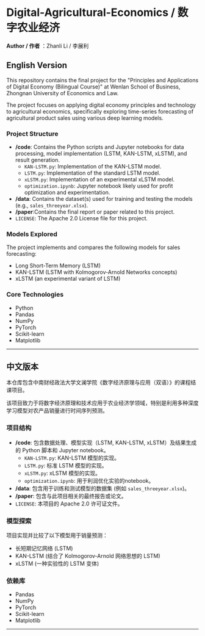 # Digital-Agricultural-Economics / 数字农业经济
**Author / 作者** ：Zhanli Li / 李展利
## English Version

This repository contains the final project for the "Principles and Applications of Digital Economy (Bilingual Course)" at Wenlan School of Business, Zhongnan University of Economics and Law.

The project focuses on applying digital economy principles and technology to agricultural economics, specifically exploring time-series forecasting of agricultural product sales using various deep learning models.

### Project Structure

*   **/code**: Contains the Python scripts and Jupyter notebooks for data processing, model implementation (LSTM, KAN-LSTM, xLSTM), and result generation.
    *   `KAN-LSTM.py`: Implementation of the KAN-LSTM model.
    *   `LSTM.py`: Implementation of the standard LSTM model.
    *   `xLSTM.py`: Implementation of an experimental xLSTM model.
    *   `optimization.ipynb`: Jupyter notebook likely used for profit optimization and experimentation.
*   **/data**: Contains the dataset(s) used for training and testing the models (e.g., `sales_threeyear.xlsx`).
*   **/paper**:Contains the final report or paper related to this project.
*   `LICENSE`: The Apache 2.0 License file for this project.

### Models Explored

The project implements and compares the following models for sales forecasting:
*   Long Short-Term Memory (LSTM)
*   KAN-LSTM (LSTM with Kolmogorov-Arnold Networks concepts)
*   xLSTM (an experimental variant of LSTM)

### Core Technologies
* Python
* Pandas
* NumPy
* PyTorch
* Scikit-learn
* Matplotlib

---

## 中文版本

本仓库包含中南财经政法大学文澜学院《数字经济原理与应用（双语）》的课程结课项目。

该项目致力于将数字经济原理和技术应用于农业经济学领域，特别是利用多种深度学习模型对农产品销量进行时间序列预测。

### 项目结构

*   **/code**: 包含数据处理、模型实现（LSTM, KAN-LSTM, xLSTM）及结果生成的 Python 脚本和 Jupyter notebook。
    *   `KAN-LSTM.py`: KAN-LSTM 模型的实现。
    *   `LSTM.py`: 标准 LSTM 模型的实现。
    *   `xLSTM.py`: xLSTM 模型的实现。
    *   `optimization.ipynb`: 用于利润优化实验的notebook。
*   **/data**: 包含用于训练和测试模型的数据集 (例如 `sales_threeyear.xlsx`)。
*   **/paper**: 包含与此项目相关的最终报告或论文。
*   `LICENSE`: 本项目的 Apache 2.0 许可证文件。

### 模型探索

项目实现并比较了以下模型用于销量预测：
*   长短期记忆网络 (LSTM)
*   KAN-LSTM (结合了 Kolmogorov-Arnold 网络思想的 LSTM)
*   xLSTM (一种实验性的 LSTM 变体)

### 依赖库
* Pandas
* NumPy
* PyTorch
* Scikit-learn
* Matplotlib

---
